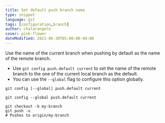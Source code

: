 ```yaml
---
title: Set default push branch name
type: snippet
language: git
tags: [configuration,branch]
author: chalarangelo
cover: pink-flower
dateModified: 2021-06-30T05:00:00-04:00
---
```


Use the name of the current branch when pushing by default as the name of the remote branch.

- Use `git config push.default current` to set the name of the remote branch to the one of the current local branch as the default.
- You can use the `--global` flag to configure this option globally.

```shell
git config [--global] push.default current
```

```shell
git config --global push.default current

git checkout -b my-branch
git push -u
# Pushes to origin/my-branch
```
